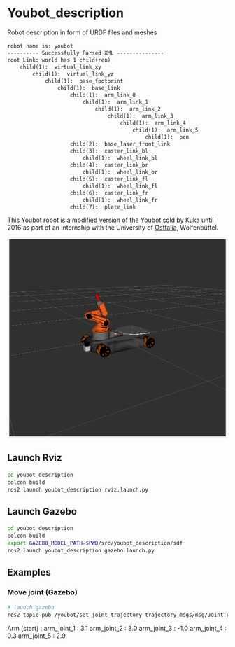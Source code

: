
# Youbot_description

Robot description in form of URDF files and meshes

```
robot name is: youbot
---------- Successfully Parsed XML ---------------
root Link: world has 1 child(ren)
    child(1):  virtual_link_xy
        child(1):  virtual_link_yz
            child(1):  base_footprint
                child(1):  base_link
                    child(1):  arm_link_0
                        child(1):  arm_link_1
                            child(1):  arm_link_2
                                child(1):  arm_link_3
                                    child(1):  arm_link_4
                                        child(1):  arm_link_5
                                            child(1):  pen
                    child(2):  base_laser_front_link
                    child(3):  caster_link_bl
                        child(1):  wheel_link_bl
                    child(4):  caster_link_br
                        child(1):  wheel_link_br
                    child(5):  caster_link_fl
                        child(1):  wheel_link_fl
                    child(6):  caster_link_fr
                        child(1):  wheel_link_fr
                    child(7):  plate_link

```

This Youbot robot is a modified version of the [Youbot](http://www.youbot-store.com/) sold by Kuka until 2016 as part of an internship with the University of [Ostfalia](https://www.ostfalia.de/cms/de/i/), Wolfenbüttel.


![](misc/youbot.png)


## Launch Rviz
```sh
cd youbot_description
colcon build
ros2 launch youbot_description rviz.launch.py
```

## Launch Gazebo
```sh
cd youbot_description
colcon build
export GAZEBO_MODEL_PATH=$PWD/src/youbot_description/sdf
ros2 launch youbot_description gazebo.launch.py
```

## Examples
### Move joint (Gazebo)
```sh
# launch gazebo
ros2 topic pub /youbot/set_joint_trajectory trajectory_msgs/msg/JointTrajectory "{header: {frame_id: world}, joint_names: {youbot::arm_joint_1, youbot::arm_joint_2, youbot::arm_joint_3, youbot::arm_joint_4, youbot::arm_joint_5}, points: [{positions: {3.1, 3.0, -1.0, 0.3, 2.9}}]}"
```

Arm (start) : 
    arm_joint_1 : 3.1
    arm_joint_2 : 3.0
    arm_joint_3 : -1.0
    arm_joint_4 : 0.3
    arm_joint_5 : 2.9
